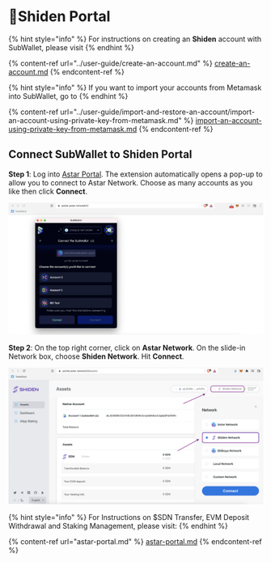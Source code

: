 # Shiden Portal

{% hint style="info" %}
For instructions on creating an **Shiden** account with SubWallet, please visit&#x20;
{% endhint %}

{% content-ref url="../user-guide/create-an-account.md" %}
[create-an-account.md](../user-guide/create-an-account.md)
{% endcontent-ref %}

{% hint style="info" %}
If you want to import your accounts from Metamask into SubWallet, go to
{% endhint %}

{% content-ref url="../user-guide/import-and-restore-an-account/import-an-account-using-private-key-from-metamask.md" %}
[import-an-account-using-private-key-from-metamask.md](../user-guide/import-and-restore-an-account/import-an-account-using-private-key-from-metamask.md)
{% endcontent-ref %}

## Connect SubWallet to Shiden Portal

**Step 1**: Log into [Astar Portal](https://portal.astar.network/#/assets). The extension automatically opens a pop-up to allow you to connect to Astar Network. Choose as many accounts as you like then click **Connect**.

![](<../.gitbook/assets/Screen Shot 2022-04-22 at 14.28.13.png>)

**Step 2**: On the top right corner, click on **Astar Network**. On the slide-in Network box, choose **Shiden Network**. Hit **Connect**.

![](../.gitbook/assets/shiden1.png)

{% hint style="info" %}
For Instructions on $SDN Transfer, EVM Deposit Withdrawal and Staking Management, please visit:&#x20;
{% endhint %}

{% content-ref url="astar-portal.md" %}
[astar-portal.md](astar-portal.md)
{% endcontent-ref %}
